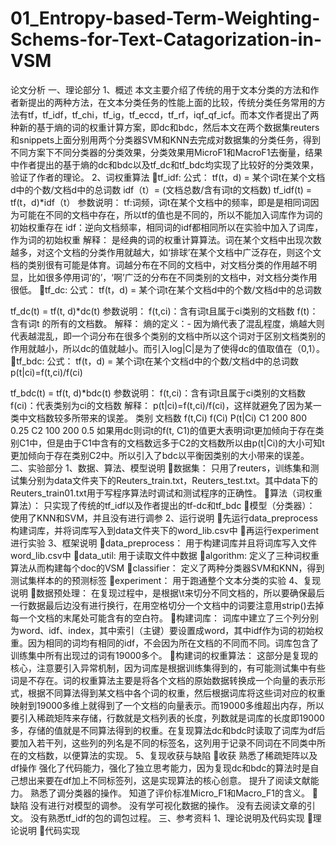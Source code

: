 # 01_Entropy-based-Term-Weighting-Schems-for-Text-Catagorization-in-VSM
论文分析
一、理论部分
1、概述
本文主要介绍了传统的用于文本分类的方法和作者新提出的两种方法，在文本分类任务的性能上面的比较，传统分类任务常用的方法有tf，tf_idf，tf_chi，tf_ig，tf_eccd，tf_rf，iqf_qf_icf。而本文作者提出了两种新的基于熵的词的权重计算方案，即dc和bdc，然后本文在两个数据集reuters和snippets上面分别用两个分类器SVM和KNN去完成对数据集的分类任务，得到不同方案下不同分类器的分类效果，分类效果用MicroF1和MacroF1去衡量，结果中作者提出的基于熵的dc和bdc以及tf_dc和tf_bdc均实现了比较好的分类效果，验证了作者的理论。
2、词权重算法
tf_idf:
公式：
tf(t，d) = 某个词t在某个文档d中的个数/文档d中的总词数
idf（t）= (文档总数/含有词t的文档数)
tf_idf(t) = tf(t，d)*idf（t）
参数说明：
tf:词频，词t在某个文档中的频率，即是是相同词因为可能在不同的文档中存在，所以tf的值也是不同的，所以不能加入词库作为词的初始权重存在
idf：逆向文档频率，相同词的idf都相同所以在实验中加入了词库，作为词的初始权重
解释：
是经典的词的权重计算算法。词在某个文档中出现次数越多，对这个文档的分类作用就越大，如‘排球’在某个文档中广泛存在，则这个文档的类别很有可能是体育。词越分布在不同的文档中，对文档分类的作用越不明显，比如很多停用词‘的’，‘啊’广泛的分布在不同类别的文档中，对文档分类作用很低。
tf_dc:
公式：
tf(t，d) = 某个词t在某个文档d中的个数/文档d中的总词数

tf_dc(t) = tf(t, d)*dc(t)
参数说明：
f(t,ci)：含有词t且属于ci类别的文档数
f(t)：含有词t 的所有的文档数。
解释：
熵的定义：-
因为熵代表了混乱程度，熵越大则代表越混乱，即一个词分布在很多个类别的文档中所以这个词对于区别文档类别的作用就越小，所以dc的值就越小。而引入log|C|是为了使得dc的值取值在（0,1）。
tf_bdc:
公式：
tf(t，d) = 某个词t在某个文档d中的个数/文档d中的总词数
p(t|ci)=f(t,ci)/f(ci)

tf_bdc(t) = tf(t, d)*bdc(t)
参数说明：
f(t,ci)：含有词t且属于ci类别的文档数
f(ci)：代表类别为ci的文档数
解释：
p(t|ci)=f(t,ci)/f(ci)，这样就避免了因为某一类中文档数较多所带来的误差。
类别       文档数	f(t,Ci)	f(Ci)	P(t|Ci)
C1	200	800	0.25
C2	100	200	0.5
如果用dc则词t的f(t, C1)的值更大表明词t更加倾向于存在类别C1中，但是由于C1中含有的文档数远多于C2的文档数所以由p(t|Ci)的大小可知t更加倾向于存在类别C2中。所以引入了bdc以平衡因类别的大小带来的误差。
二、实验部分
1、数据、算法、模型说明
数据集：
只用了reuters，训练集和测试集分别为data文件夹下的Reuters_train.txt，Reuters_test.txt。其中data下的Reuters_train01.txt用于写程序算法时调试和测试程序的正确性。
算法（词权重算法）：
只实现了传统的tf_idf以及作者提出的tf-dc和tf_bdc
模型（分类器）：
使用了KNN和SVM，并且没有进行调参
2、运行说明
先运行data_preprocess构建词库，并将词库写入到data文件夹下的word_lib.csv中
再运行experiment进行实验
3、框架说明
data_preprocess：
用于构建词库并且将词库写入文件word_lib.csv中
data_util:
用于读取文件中数据
algorithm:
定义了三种词权重算法从而构建每个doc的VSM
classifier：
定义了两种分类器SVM和KNN，得到测试集样本的的预测标签
experiment：
用于跑通整个文本分类的实验
4、复现说明
数据预处理：
在复现过程中，是根据\t来切分不同文档的，所以要确保最后一行数据最后边没有进行换行，在用空格切分一个文档中的词要注意用strip()去掉每一个文档的末尾处可能含有的空白符。
构建词库：
词库中建立了三个列分别为word、idf、index，其中索引（主键）要设置成word，其中idf作为词的初始权重。因为相同的词均有相同的idf，不会因为所在文档的不同而不同。词库包含了训练集中所有出现过的词有19000多个。
构建词的权重算法：
这部分是复现的核心，注意要引入异常机制，因为词库是根据训练集得到的，有可能测试集中有些词是不存在。词的权重算法主要是将各个文档的原始数据转换成一个向量的表示形式，根据不同算法得到某文档中各个词的权重，然后根据词库将这些词对应的权重映射到19000多维上就得到了一个文档的向量表示。而19000多维超出内存，所以要引入稀疏矩阵来存储，行数就是文档列表的长度，列数就是词库的长度即19000多，存储的值就是不同算法得到的权重。在复现算法dc和bdc时读取了词库为df后要加入若干列，这些列的列名是不同的标签名，这列用于记录不同词在不同类中所在的文档数，以便算法的实现。
5、复现收获与缺陷
收获
熟悉了稀疏矩阵以及df操作
强化了代码能力，强化了独立思考能力，因为复现dc和bdc的算法时是自己想出来要在df加上不同标签列，这是实现算法的核心创意。
提升了阅读文献能力。
熟悉了调分类器的操作。
知道了评价标准Micro_F1和Macro_F1的含义。
缺陷
没有进行对模型的调参。
没有学可视化数据的操作。
没有去阅读文章的引文。
没有熟悉tf_idf的包的调包过程。
三、参考资料
1、理论说明及代码实现
理论说明
代码实现



